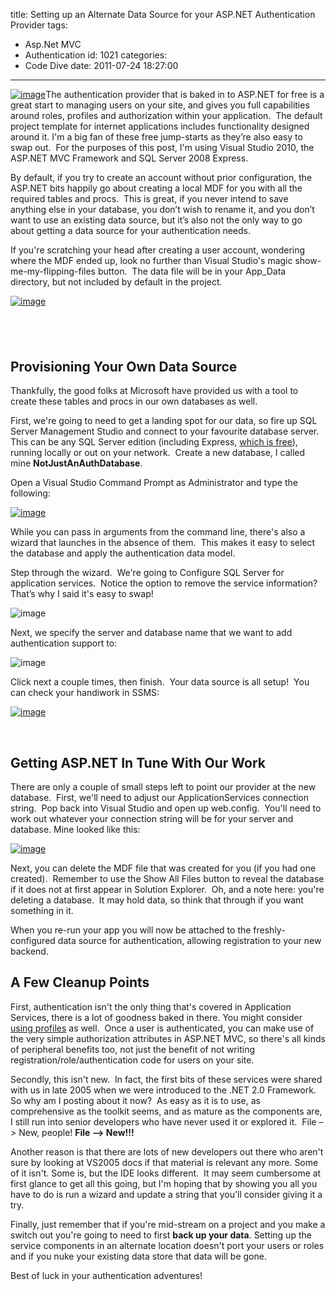 title: Setting up an Alternate Data Source for your ASP.NET Authentication Provider
tags:
  - Asp.Net MVC
  - Authentication
id: 1021
categories:
  - Code Dive
date: 2011-07-24 18:27:00
---

[![image](http://oldblog.jameschambers.com/Media/Default/Windows-Live-Writer/Alternate_987F/image_thumb.png "image")](http://oldblog.jameschambers.com/Media/Default/Windows-Live-Writer/Alternate_987F/image_2.png)The authentication provider that is baked in to ASP.NET for free is a great start to managing users on your site, and gives you full capabilities around roles, profiles and authorization within your application.&nbsp; The default project template for internet applications includes functionality designed around it. I'm a big fan of these free jump-starts as they’re also easy to swap out.&nbsp; For the purposes of this post, I'm using Visual Studio 2010, the ASP.NET MVC Framework and SQL Server 2008 Express.

By default, if you try to create an account without prior configuration, the ASP.NET bits happily go about creating a local MDF for you with all the required tables and procs.&nbsp; This is great, if you never intend to save anything else in your database, you don’t wish to rename it, and you don’t want to use an existing data source, but it’s also not the only way to go about getting a data source for your authentication needs.

If you're scratching your head after creating a user account, wondering where the MDF ended up, look no further than Visual Studio's magic show-me-my-flipping-files button.&nbsp; The data file will be in your App_Data directory, but not included by default in the project.

[![image](http://oldblog.jameschambers.com/Media/Default/Windows-Live-Writer/Alternate_987F/image_thumb_2.png "image")](http://oldblog.jameschambers.com/Media/Default/Windows-Live-Writer/Alternate_987F/image_6.png)

## &nbsp;

## Provisioning Your Own Data Source

Thankfully, the good folks at Microsoft have provided us with a tool to create these tables and procs in our own databases as well.

First, we're going to need to get a landing spot for our data, so fire up SQL Server Management Studio and connect to your favourite database server. This can be any SQL Server edition (including Express, [which is free](http://www.microsoft.com/sqlserver/en/us/editions/express.aspx)), running locally or out on your network.&nbsp; Create a new database, I called mine **NotJustAnAuthDatabase**.

Open a Visual Studio Command Prompt as Administrator and type the following:

[![image](http://oldblog.jameschambers.com/Media/Default/Windows-Live-Writer/Alternate_987F/image_thumb_3.png "image")](http://oldblog.jameschambers.com/Media/Default/Windows-Live-Writer/Alternate_987F/image_8.png)

While you can pass in arguments from the command line, there's also a wizard that launches in the absence of them.&nbsp; This makes it easy to select the database and apply the authentication data model.&nbsp; 

Step through the wizard.&nbsp; We're going to Configure SQL Server for application services.&nbsp; Notice the option to remove the service information?&nbsp; That’s why I said it's easy to swap!

![image](http://oldblog.jameschambers.com/Media/Default/Windows-Live-Writer/Alternate_987F/image_11.png "image")

Next, we specify the server and database name that we want to add authentication support to:

![image](http://oldblog.jameschambers.com/Media/Default/Windows-Live-Writer/Alternate_987F/image_14.png "image")

Click next a couple times, then finish.&nbsp; Your data source is all setup!&nbsp; You can check your handiwork in SSMS:

[![image](http://oldblog.jameschambers.com/Media/Default/Windows-Live-Writer/Alternate_987F/image_thumb_6.png "image")](http://oldblog.jameschambers.com/Media/Default/Windows-Live-Writer/Alternate_987F/image_16.png)

&nbsp;

## Getting ASP.NET In Tune With Our Work

There are only a couple of small steps left to point our provider at the new database.&nbsp; First, we'll need to adjust our ApplicationServices connection string.&nbsp; Pop back into Visual Studio and open up web.config.&nbsp; You'll need to work out whatever your connection string will be for your server and database. Mine looked like this:

[![image](http://oldblog.jameschambers.com/Media/Default/Windows-Live-Writer/Alternate_987F/image_thumb_7.png "image")](http://oldblog.jameschambers.com/Media/Default/Windows-Live-Writer/Alternate_987F/image_18.png)

Next, you can delete the MDF file that was created for you (if you had one created).&nbsp; Remember to use the Show All Files button to reveal the database if it does not at first appear in Solution Explorer.&nbsp; Oh, and a note here: you're deleting a database.&nbsp; It may hold data, so think that through if you want something in it.

When you re-run your app you will now be attached to the freshly-configured data source for authentication, allowing registration to your new backend.

## A Few Cleanup Points

First, authentication isn't the only thing that's covered in Application Services, there is a lot of goodness baked in there. You might consider [using profiles](http://msdn.microsoft.com/en-us/library/014bec1k.aspx) as well.&nbsp; Once a user is authenticated, you can make use of the very simple authorization attributes in ASP.NET MVC, so there's all kinds of peripheral benefits too, not just the benefit of not writing registration/role/authentication code for users on your site.

Secondly, this isn't new.&nbsp; In fact, the first bits of these services were shared with us in late 2005 when we were introduced to the .NET 2.0 Framework.&nbsp; So why am I posting about it now?&nbsp; As easy as it is to use, as comprehensive as the toolkit seems, and as mature as the components are, I still run into senior developers who have never used it or explored it.&nbsp; File –&gt; New, people! **File –&gt; New!!!**

Another reason is that there are lots of new developers out there who aren't sure by looking at VS2005 docs if that material is relevant any more. Some of it isn't. Some is, but the IDE looks different.&nbsp; It may seem cumbersome at first glance to get all this going, but I'm hoping that by showing you all you have to do is run a wizard and update a string that you'll consider giving it a try.

Finally, just remember that if you're mid-stream on a project and you make a switch out you're going to need to first **back up your data**. Setting up the service components in an alternate location doesn't port your users or roles and if you nuke your existing data store that data will be gone.

Best of luck in your authentication adventures!
